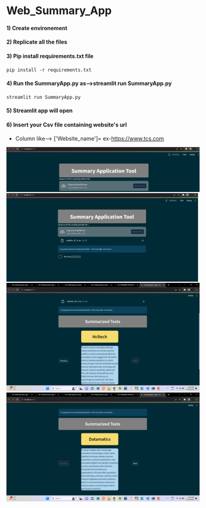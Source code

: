 # Web_Summary_App
#### 1) Create environement
#### 2) Replicate all the files
#### 3) Pip install requirements.txt file
```
pip install -r requirements.txt
```
#### 4) Run the SummaryApp.py as-->streamlit run SummaryApp.py
```
streamlit run SummaryApp.py
```
#### 5) Streamlit app will open
#### 6) Insert your Csv file containing website's url
* Column like--> ['Website_name']= ex-https://www.tcs.com

![Alt text](image.png)
![Alt text](image-1.png)
![Alt text](image-2.png)
![Alt text](image-3.png)